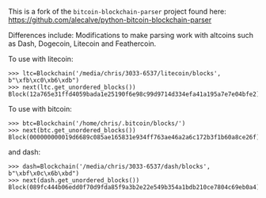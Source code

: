 This is a fork of the `bitcoin-blockchain-parser` project found here:
https://github.com/alecalve/python-bitcoin-blockchain-parser

Differences include: Modifications to make parsing work with altcoins such as
Dash, Dogecoin, Litecoin and Feathercoin.

To use with litecoin:

    >>> ltc=Blockchain('/media/chris/3033-6537/litecoin/blocks', b"\xfb\xc0\xb6\xdb")
    >>> next(ltc.get_unordered_blocks())
    Block(12a765e31ffd4059bada1e25190f6e98c99d9714d334efa41a195a7e7e04bfe2)

To use with bitcoin:

    >>> btc=Blockchain('/home/chris/.bitcoin/blocks/')
    >>> next(btc.get_unordered_blocks())
    Block(000000000019d6689c085ae165831e934ff763ae46a2a6c172b3f1b60a8ce26f)

and dash:

    >>> dash=Blockchain('/media/chris/3033-6537/dash/blocks', b"\xbf\x0c\x6b\xbd")
    >>> next(dash.get_unordered_blocks())
    Block(089fc444b06edd0f70d9fda85f9a3b2e22e549b354a1bdb210ce7804c69eb0a4)
